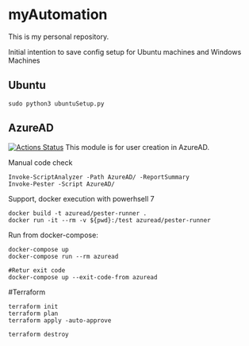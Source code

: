 # myAutomation
This is my personal repository.

Initial intention to save config setup for Ubuntu machines and Windows Machines

## Ubuntu

```
sudo python3 ubuntuSetup.py
```

## AzureAD
[![Actions Status](https://github.com/kzarms/myAutomation/workflows/AzureAD/badge.svg)](https://github.com/kzarms/myAutomation/actions)
This module is for user creation in AzureAD.

Manual code check
```
Invoke-ScriptAnalyzer -Path AzureAD/ -ReportSummary
Invoke-Pester -Script AzureAD/
```


Support, docker execution with powerhsell 7

```
docker build -t azuread/pester-runner .
docker run -it --rm -v ${pwd}:/test azuread/pester-runner
```

Run from docker-compose:

```
docker-compose up
docker-compose run --rm azuread

#Retur exit code
docker-compose up --exit-code-from azuread
```

#Terraform

```
terraform init
terraform plan
terraform apply -auto-approve

terraform destroy
```
